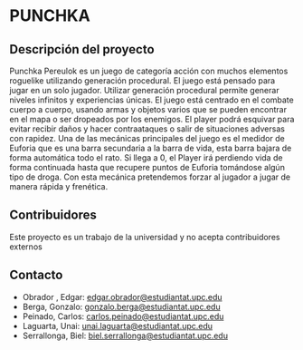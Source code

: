 # PUNCHKA
## Descripción del proyecto

Punchka Pereulok es un juego de categoría acción con muchos elementos roguelike utilizando generación procedural. El juego está pensado para jugar en un solo jugador. Utilizar generación procedural permite generar niveles infinitos y experiencias únicas.
El juego está centrado en el combate cuerpo a cuerpo, usando armas y objetos varios que se pueden encontrar en el mapa o ser dropeados por los enemigos. El player podrá esquivar para evitar recibir daños y hacer contraataques o salir de situaciones adversas con rapidez. 
Una de las mecánicas principales del juego es el medidor de Euforia que es una barra secundaria a la barra de vida, esta barra bajara de forma automática todo el rato. Si llega a 0, el Player irá perdiendo vida de forma continuada hasta que recupere puntos de Euforia tomándose algún tipo de droga. Con esta mecánica pretendemos forzar al jugador a jugar de manera rápida y frenética.

## Contribuidores
Este proyecto es un trabajo de la universidad y no acepta contribuidores externos

## Contacto
- Obrador , Edgar: edgar.obrador@estudiantat.upc.edu
- Berga, Gonzalo: gonzalo.berga@estudiantat.upc.edu
- Peinado, Carlos: carlos.peinado@estudiantat.upc.edu
- Laguarta, Unai: unai.laguarta@estudiantat.upc.edu
- Serrallonga, Biel: biel.serrallonga@estudiantat.upc.edu
